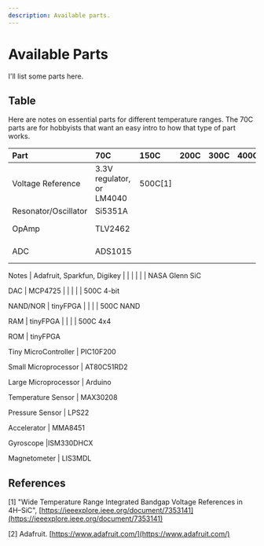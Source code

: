 ```yaml
---
description: Available parts.
---
```


# Available Parts

I'll list some parts here.

## Table

Here are notes on essential parts for different temperature ranges. The 70C parts are for hobbyists that want an easy intro to how that type of part works.

| Part | 70C | 150C | 200C | 300C | 400C | 500C |
| :--- | :--- | :--- | :--- | :--- | :--- | :--- |
| Voltage Reference | 3.3V regulator, or LM4040 | 500C\[1\] |  |  |  |  |
| Resonator/Oscillator | Si5351A |  |  |  |  |  |
| OpAmp | TLV2462 |  |  |  |  | SiC OpAmp |
| ADC | ADS1015 |  |  |  |  | SiC 4-bit |

Notes \| Adafruit, Sparkfun, Digikey \| \| \| \| \| \| NASA Glenn SiC

DAC \| MCP4725 \| \| \| \| \| 500C 4-bit

NAND/NOR \| tinyFPGA \| \| \| \| 500C NAND

RAM \| tinyFPGA \| \| \| \| 500C 4x4

ROM \| tinyFPGA

Tiny MicroController \| PIC10F200

Small Microprocessor \| AT80C51RD2

Large Microprocessor \| Arduino

Temperature Sensor \| MAX30208

Pressure Sensor \| LPS22

Accelerator \| MMA8451

Gyroscope \|ISM330DHCX

Magnetometer \| LIS3MDL

## References

\[1\] "Wide Temperature Range Integrated Bandgap Voltage References in 4H–SiC", [https://ieeexplore.ieee.org/document/7353141](https://ieeexplore.ieee.org/document/7353141)

\[2\] Adafruit. [https://www.adafruit.com/](https://www.adafruit.com/)

